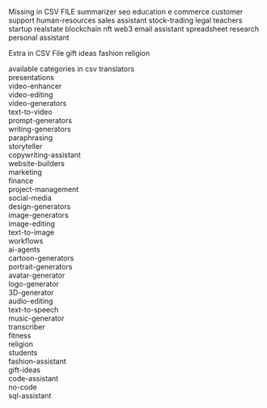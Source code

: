Missing in CSV FILE
summarizer
seo
education
e commerce
customer support
human-resources
sales assistant
stock-trading
legal
teachers
startup
realstate
blockchain
nft
web3
email assistant
spreadsheet
research
personal assistant

Extra in CSV File
gift ideas
fashion
religion




available categories in csv
translators  
presentations  
video-enhancer  
video-editing  
video-generators  
text-to-video  
prompt-generators  
writing-generators  
paraphrasing  
storyteller  
copywriting-assistant  
website-builders  
marketing  
finance  
project-management  
social-media  
design-generators  
image-generators  
image-editing  
text-to-image  
workflows  
ai-agents  
cartoon-generators  
portrait-generators  
avatar-generator  
logo-generator  
3D-generator  
audio-editing  
text-to-speech  
music-generator  
transcriber  
fitness  
religion  
students  
fashion-assistant  
gift-ideas  
code-assistant  
no-code  
sql-assistant  
